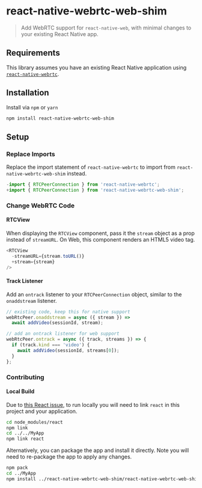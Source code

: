 # react-native-webrtc-web-shim

> Add WebRTC support for `react-native-web`, with minimal changes to your existing React Native app.

## Requirements

This library assumes you have an existing React Native application using [`react-native-webrtc`](https://github.com/react-native-webrtc/react-native-webrtc).

## Installation

Install via `npm` or `yarn`

```bash
npm install react-native-webrtc-web-shim
```

## Setup

### Replace Imports

Replace the import statement of `react-native-webrtc` to import from `react-native-webrtc-web-shim` instead.

```javascript
-import { RTCPeerConnection } from 'react-native-webrtc';
+import { RTCPeerConnection } from 'react-native-webrtc-web-shim';

```

### Change WebRTC Code

#### RTCView

When displaying the `RTCView` component, pass it the `stream` object as a prop instead of `streamURL`. On Web, this component renders an HTML5 video tag.

```javascript
<RTCView
  -streamURL={stream.toURL()}
  +stream={stream}
/>
```

#### Track Listener

Add an `ontrack` listener to your `RTCPeerConnection` object, similar to the `onaddstream` listener.

```javascript
// existing code, keep this for native support
webRtcPeer.onaddstream = async ({ stream }) =>
  await addVideo(sessionId, stream);

// add an ontrack listener for web support
webRtcPeer.ontrack = async ({ track, streams }) => {
  if (track.kind === 'video') {
    await addVideo(sessionId, streams[0]);
  }
};
```

### Contributing

#### Local Build

Due to [this React issue](https://github.com/facebook/react/issues/13991), to run locally you will need to link `react` in this project and your application.

```bash
cd node_modules/react
npm link
cd ../../MyApp
npm link react

```

Alternatively, you can package the app and install it directly. Note you will need to re-package the app to apply any changes.

```bash
npm pack
cd ../MyApp
npm install ../react-native-webrtc-web-shim/react-native-webrtc-web-shim-*.tgz
```
